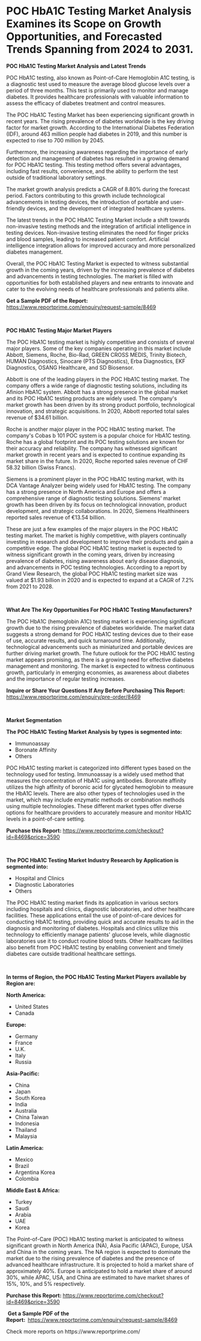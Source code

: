 <p><h1>POC HbA1C Testing Market Analysis Examines its Scope on Growth Opportunities, and Forecasted Trends Spanning from 2024 to 2031.</h1></p><p><strong>POC HbA1C Testing Market Analysis and Latest Trends</strong></p>
<p><p>POC HbA1C testing, also known as Point-of-Care Hemoglobin A1C testing, is a diagnostic test used to measure the average blood glucose levels over a period of three months. This test is primarily used to monitor and manage diabetes. It provides healthcare professionals with valuable information to assess the efficacy of diabetes treatment and control measures.</p><p>The POC HbA1C Testing Market has been experiencing significant growth in recent years. The rising prevalence of diabetes worldwide is the key driving factor for market growth. According to the International Diabetes Federation (IDF), around 463 million people had diabetes in 2019, and this number is expected to rise to 700 million by 2045.</p><p>Furthermore, the increasing awareness regarding the importance of early detection and management of diabetes has resulted in a growing demand for POC HbA1C testing. This testing method offers several advantages, including fast results, convenience, and the ability to perform the test outside of traditional laboratory settings.</p><p>The market growth analysis predicts a CAGR of 8.80% during the forecast period. Factors contributing to this growth include technological advancements in testing devices, the introduction of portable and user-friendly devices, and the development of integrated healthcare systems.</p><p>The latest trends in the POC HbA1C Testing Market include a shift towards non-invasive testing methods and the integration of artificial intelligence in testing devices. Non-invasive testing eliminates the need for finger pricks and blood samples, leading to increased patient comfort. Artificial intelligence integration allows for improved accuracy and more personalized diabetes management.</p><p>Overall, the POC HbA1C Testing Market is expected to witness substantial growth in the coming years, driven by the increasing prevalence of diabetes and advancements in testing technologies. The market is filled with opportunities for both established players and new entrants to innovate and cater to the evolving needs of healthcare professionals and patients alike.</p></p>
<p><strong>Get a Sample PDF of the Report:&nbsp;</strong> <a href="https://www.reportprime.com/enquiry/request-sample/8469">https://www.reportprime.com/enquiry/request-sample/8469</a></p>
<p>&nbsp;</p>
<p><strong>POC HbA1C Testing Major Market Players</strong></p>
<p><p>The POC HbA1C testing market is highly competitive and consists of several major players. Some of the key companies operating in this market include Abbott, Siemens, Roche, Bio-Rad, GREEN CROSS MEDIS, Trinity Biotech, HUMAN Diagnostics, Sinocare (PTS Diagnostics), Erba Diagnostics, EKF Diagnostics, OSANG Healthcare, and SD Biosensor.</p><p>Abbott is one of the leading players in the POC HbA1C testing market. The company offers a wide range of diagnostic testing solutions, including its Afinion HbA1C system. Abbott has a strong presence in the global market and its POC HbA1C testing products are widely used. The company's market growth has been driven by its strong product portfolio, technological innovation, and strategic acquisitions. In 2020, Abbott reported total sales revenue of $34.61 billion.</p><p>Roche is another major player in the POC HbA1C testing market. The company's Cobas b 101 POC system is a popular choice for HbA1C testing. Roche has a global footprint and its POC testing solutions are known for their accuracy and reliability. The company has witnessed significant market growth in recent years and is expected to continue expanding its market share in the future. In 2020, Roche reported sales revenue of CHF 58.32 billion (Swiss Francs).</p><p>Siemens is a prominent player in the POC HbA1C testing market, with its DCA Vantage Analyzer being widely used for HbA1C testing. The company has a strong presence in North America and Europe and offers a comprehensive range of diagnostic testing solutions. Siemens' market growth has been driven by its focus on technological innovation, product development, and strategic collaborations. In 2020, Siemens Healthineers reported sales revenue of €13.54 billion.</p><p>These are just a few examples of the major players in the POC HbA1C testing market. The market is highly competitive, with players continually investing in research and development to improve their products and gain a competitive edge. The global POC HbA1C testing market is expected to witness significant growth in the coming years, driven by increasing prevalence of diabetes, rising awareness about early disease diagnosis, and advancements in POC testing technologies. According to a report by Grand View Research, the global POC HbA1C testing market size was valued at $1.93 billion in 2020 and is expected to expand at a CAGR of 7.2% from 2021 to 2028.</p></p>
<p>&nbsp;</p>
<p><strong>What Are The Key Opportunities For POC HbA1C Testing Manufacturers?</strong></p>
<p><p>The POC HbA1C (hemoglobin A1C) testing market is experiencing significant growth due to the rising prevalence of diabetes worldwide. The market data suggests a strong demand for POC HbA1C testing devices due to their ease of use, accurate results, and quick turnaround time. Additionally, technological advancements such as miniaturized and portable devices are further driving market growth. The future outlook for the POC HbA1C testing market appears promising, as there is a growing need for effective diabetes management and monitoring. The market is expected to witness continuous growth, particularly in emerging economies, as awareness about diabetes and the importance of regular testing increases.</p></p>
<p><strong>Inquire or Share Your Questions If Any Before Purchasing This Report:</strong> <a href="https://www.reportprime.com/enquiry/pre-order/8469">https://www.reportprime.com/enquiry/pre-order/8469</a></p>
<p>&nbsp;</p>
<p><strong>Market Segmentation</strong></p>
<p><strong>The POC HbA1C Testing Market Analysis by types is segmented into:</strong></p>
<p><ul><li>Immunoassay</li><li>Boronate Affinity</li><li>Others</li></ul></p>
<p><p>POC HbA1C testing market is categorized into different types based on the technology used for testing. Immunoassay is a widely used method that measures the concentration of HbA1C using antibodies. Boronate affinity utilizes the high affinity of boronic acid for glycated hemoglobin to measure the HbA1C levels. There are also other types of technologies used in the market, which may include enzymatic methods or combination methods using multiple technologies. These different market types offer diverse options for healthcare providers to accurately measure and monitor HbA1C levels in a point-of-care setting.</p></p>
<p><strong>Purchase this Report:&nbsp;</strong><a href="https://www.reportprime.com/checkout?id=8469&price=3590">https://www.reportprime.com/checkout?id=8469&price=3590</a></p>
<p>&nbsp;</p>
<p><strong>The POC HbA1C Testing Market Industry Research by Application is segmented into:</strong></p>
<p><ul><li>Hospital and Clinics</li><li>Diagnostic Laboratories</li><li>Others</li></ul></p>
<p><p>The POC HbA1C testing market finds its application in various sectors including hospitals and clinics, diagnostic laboratories, and other healthcare facilities. These applications entail the use of point-of-care devices for conducting HbA1C testing, providing quick and accurate results to aid in the diagnosis and monitoring of diabetes. Hospitals and clinics utilize this technology to efficiently manage patients' glucose levels, while diagnostic laboratories use it to conduct routine blood tests. Other healthcare facilities also benefit from POC HbA1C testing by enabling convenient and timely diabetes care outside traditional healthcare settings.</p></p>
<p>&nbsp;</p>
<p><strong>In terms of Region, the POC HbA1C Testing Market Players available by Region are:</strong></p>
<p>
    <p> <strong> North America: </strong>
        <ul>
            <li>United States</li>
            <li>Canada</li>
        </ul>
        </p> 
    <p> <strong> Europe: </strong>
        <ul>
            <li>Germany</li>
            <li>France</li>
            <li>U.K.</li>
            <li>Italy</li>
            <li>Russia</li>
        </ul>
        </p> 
    <p> <strong> Asia-Pacific: </strong>
        <ul>
            <li>China</li>
            <li>Japan</li>
            <li>South Korea</li>
            <li>India</li>
            <li>Australia</li>
            <li>China Taiwan</li>
            <li>Indonesia</li>
            <li>Thailand</li>
            <li>Malaysia</li>
        </ul>
        </p> 
    <p> <strong> Latin America: </strong>
        <ul>
            <li>Mexico</li>
            <li>Brazil</li>
            <li>Argentina Korea</li>
            <li>Colombia</li>
        </ul>
        </p> 
    <p> <strong> Middle East & Africa: </strong>
        <ul>
            <li>Turkey</li>
            <li>Saudi</li>
            <li>Arabia</li>
            <li>UAE</li>
            <li>Korea</li>
        </ul>
    </p>
    </p>
<p><p>The Point-of-Care (POC) HbA1C testing market is anticipated to witness significant growth in North America (NA), Asia Pacific (APAC), Europe, USA and China in the coming years. The NA region is expected to dominate the market due to the rising prevalence of diabetes and the presence of advanced healthcare infrastructure. It is projected to hold a market share of approximately 40%. Europe is anticipated to hold a market share of around 30%, while APAC, USA, and China are estimated to have market shares of 15%, 10%, and 5% respectively.</p></p>
<p><strong>Purchase this Report: </strong><a href="https://www.reportprime.com/checkout?id=8469&price=3590">https://www.reportprime.com/checkout?id=8469&price=3590</a></p>
<p>&nbsp;<strong>Get a Sample PDF of the Report:&nbsp;&nbsp;</strong><a href="https://www.reportprime.com/enquiry/request-sample/8469">https://www.reportprime.com/enquiry/request-sample/8469</a></p>
<p><strong></strong></p>
<p>Check more reports on https://www.reportprime.com/</p>